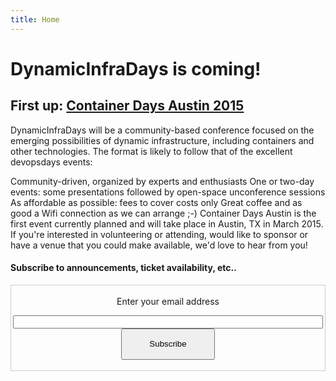 ```yaml
---
title: Home
---
```


# DynamicInfraDays is coming!
## First up: **[Container Days Austin 2015](http://dynamicinfradays.org/events/2015-austin/)**

DynamicInfraDays will be a community-based conference focused on the emerging possibilities of dynamic infrastructure, including containers and other technologies. The format is likely to follow that of the excellent devopsdays events:

Community-driven, organized by experts and enthusiasts
One or two-day events: some presentations followed by open-space unconference sessions
As affordable as possible: fees to cover costs only
Great coffee and as good a Wifi connection as we can arrange ;-)
Container Days Austin is the first event currently planned and will take place in Austin, TX in March 2015.   
If you're interested in volunteering or attending, would like to sponsor or have a venue that you could make available, we'd love to hear from you!

#### Subscribe to announcements, ticket availability, etc..

 <form style="border:1px solid #ccc;padding:3px;text-align:center;" action="https://tinyletter.com/anapsix" method="post" target="popupwindow" onsubmit="window.open('https://tinyletter.com/anapsix', 'popupwindow', 'scrollbars=yes,width=800,height=600');return true"><p><label for="tlemail">Enter your email address</label></p><p><input type="text" style="width:100%" name="email" id="tlemail" /><input type="hidden" value="1" name="embed"/><input style="width:150px;height:50px;text-align:center" type="submit" value="Subscribe" /></p></form>

